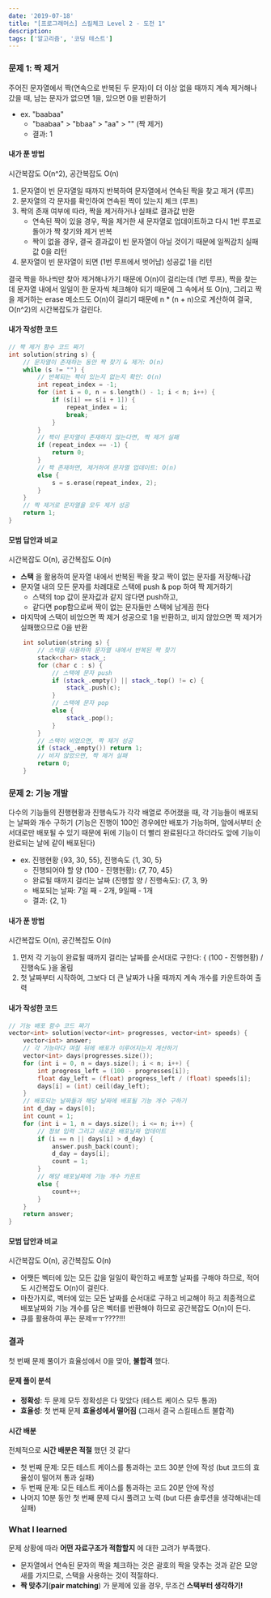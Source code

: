 ```yaml
---
date: '2019-07-18'
title: "[프로그래머스] 스킬체크 Level 2 - 도전 1"
description: 
tags: ['알고리즘', '코딩 테스트']
---
```


### 문제 1: 짝 제거
주어진 문자열에서 짝(연속으로 반복된 두 문자)이 더 이상 없을 때까지 계속 제거해나갔을 때, 남는 문자가 없으면 1을, 있으면 0을 반환하기
 - ex. "baabaa" 
    - "baabaa" > "bbaa" > "aa" > "" (짝 제거)
    - 결과: 1

#### 내가 푼 방법
시간복잡도 O(n^2), 공간복잡도 O(n)
1. 문자열이 빈 문자열일 때까지 반복하여 문자열에서 연속된 짝을 찾고 제거 (루프)
2. 문자열의 각 문자를 확인하여 연속된 짝이 있는지 체크 (루프)
3. 짝의 존재 여부에 따라, 짝을 제거하거나 실패로 결과값 반환 
    - 연속된 짝이 있을 경우, 짝을 제거한 새 문자열로 업데이트하고 다시 1번 루프로 돌아가 짝 찾기와 제거 반복
    - 짝이 없을 경우, 결국 결과값이 빈 문자열이 아닐 것이기 때문에 일찍감치 실패값 0을 리턴
3. 문자열이 빈 문자열이 되면 (1번 루프에서 벗어남) 성공값 1을 리턴

결국 짝을 하나씩만 찾아 제거해나가기 때문에 O(n)이 걸리는데 (1번 루프), 짝을 찾는데 문자열 내에서 일일이 한 문자씩 체크해야 되기 때문에 그 속에서 또 O(n), 그리고 짝을 제거하는 erase 메소드도 O(n)이 걸리기 때문에 n * (n + n)으로 계산하여 결국, O(n^2)의 시간복잡도가 걸린다.

#### 내가 작성한 코드
```cpp
// 짝 제거 함수 코드 짜기
int solution(string s) {
    // 문자열이 존재하는 동안 짝 찾기 & 제거: O(n)
    while (s != "") {
        // 반복되는 짝이 있는지 없는지 확인: O(n)
        int repeat_index = -1;
        for (int i = 0, n = s.length() - 1; i < n; i++) {
            if (s[i] == s[i + 1]) {
                repeat_index = i;
                break;
            }
        }
        // 짝이 문자열이 존재하지 않는다면, 짝 제거 실패 
        if (repeat_index == -1) {
            return 0;
        }
        // 짝 존재하면, 제거하여 문자열 업데이트: O(n)
        else {
            s = s.erase(repeat_index, 2);
        }
    }
    // 짝 제거로 문자열을 모두 제거 성공
    return 1;
}
```

#### 모범 답안과 비교
시간복잡도 O(n), 공간복잡도 O(n)
- __스택__ 을 활용하여 문자열 내에서 반복된 짝을 찾고 짝이 없는 문자를 저장해나감
- 문자열 내의 모든 문자를 차례대로 스택에 push & pop 하여 짝 제거하기
    - 스택의 top 값이 문자값과 같지 않다면 push하고, 
    - 같다면 pop함으로써 짝이 없는 문자들만 스택에 남게끔 한다
- 마지막에 스택이 비었으면 짝 제거 성공으로 1을 반환하고, 비지 않았으면 짝 제거가 실패했으므로 0을 반환
```cpp
    int solution(string s) {
        // 스택을 사용하여 문자열 내에서 반복된 짝 찾기
        stack<char> stack_;
        for (char c : s) {
            // 스택에 문자 push
            if (stack_.empty() || stack_.top() != c) {
                stack_.push(c);
            }
            // 스택에 문자 pop 
            else {
                stack_.pop();
            }
        }
        // 스택이 비었으면, 짝 제거 성공
        if (stack_.empty()) return 1;
        // 비지 않았으면, 짝 제거 실패
        return 0;
    }
```

### 문제 2: 기능 개발
다수의 기능들의 진행현황과 진행속도가 각각 배열로 주어졌을 때, 각 기능들이 배포되는 날짜와 개수 구하기 (기능은 진행이 100인 경우에만 배포가 가능하며, 앞에서부터 순서대로만 배포될 수 있기 때문에 뒤에 기능이 더 빨리 완료된다고 하더라도 앞에 기능이 완료되는 날에 같이 배포된다)
- ex. 진행현황 {93, 30, 55}, 진행속도 {1, 30, 5}
    - 진행되어야 할 양 (100 - 진행현황): {7, 70, 45}
    - 완료될 때까지 걸리는 날짜 (진행할 양 / 진행속도): {7, 3, 9}
    - 배포되는 날짜: 7일 째 - 2개, 9일째 - 1개
    - 결과: {2, 1}

#### 내가 푼 방법
시간복잡도 O(n), 공간복잡도 O(n)
1. 먼저 각 기능이 완료될 때까지 걸리는 날짜를 순서대로 구한다: { (100 - 진행현황) / 진행속도 }을 올림
2. 첫 날짜부터 시작하여, 그보다 더 큰 날짜가 나올 때까지 계속 개수를 카운트하여 출력

#### 내가 작성한 코드
```cpp
// 기능 배포 함수 코드 짜기
vector<int> solution(vector<int> progresses, vector<int> speeds) {
    vector<int> answer;
    // 각 기능마다 며칠 뒤에 배포가 이루어지는지 계산하기
    vector<int> days(progresses.size());
    for (int i = 0, n = days.size(); i < n; i++) {
        int progress_left = (100 - progresses[i]);
        float day_left = (float) progress_left / (float) speeds[i];
        days[i] = (int) ceil(day_left);
    }
    // 배포되는 날짜들과 해당 날짜에 배포될 기능 개수 구하기
    int d_day = days[0];
    int count = 1;
    for (int i = 1, n = days.size(); i <= n; i++) {
        // 정보 입력 그리고 새로운 배포날짜 업데이트
        if (i == n || days[i] > d_day) {
            answer.push_back(count);
            d_day = days[i];
            count = 1;
        }
        // 해당 배포날짜에 기능 개수 카운트 
        else {
            count++;
        }
    }
    return answer;
}
```

#### 모범 답안과 비교
시간복잡도 O(n), 공간복잡도 O(n)
- 어쨋든 벡터에 있는 모든 값을 일일이 확인하고 배포할 날짜를 구해야 하므로, 적어도 시간복잡도 O(n)이 걸린다.
- 마찬가지로, 벡터에 있는 모든 날짜를 순서대로 구하고 비교해야 하고 최종적으로 배포날짜와 기능 개수를 담은 벡터를 반환해야 하므로 공간복잡도 O(n)이 든다.
- 큐를 활용하여 푸는 문제ㅠㅜ????!!!

### 결과
첫 번째 문제 풀이가 효율성에서 0을 맞아, __불합격__ 했다.

#### 문제 풀이 분석
- __정확성__: 두 문제 모두 정확성은 다 맞았다 (테스트 케이스 모두 통과)
- __효율성__: 첫 번째 문제 __효율성에서 떨어짐__ (그래서 결국 스킬테스트 불합격)

#### 시간 배분
전체적으로 __시간 배분은 적절__ 했던 것 같다
- 첫 번째 문제: 모든 테스트 케이스를 통과하는 코드 30분 안에 작성 (but 코드의 효율성이 떨어져 통과 실패)
- 두 번째 문제: 모든 테스트 케이스를 통과하는 코드 20분 안에 작성
- 나머지 10분 동안 첫 번째 문제 다시 풀려고 노력 (but 다른 솔루션을 생각해내는데 실패)

### What I learned
문제 상황에 따라 __어떤 자료구조가 적합할지__ 에 대한 고려가 부족했다.
- 문자열에서 연속된 문자의 짝을 체크하는 것은 괄호의 짝을 맞추는 것과 같은 모양새를 가지므로, 스택을 사용하는 것이 적절하다.
- __짝 맞추기__(__pair matching__) 가 문제에 있을 경우, 무조건 __스택부터 생각하기!__